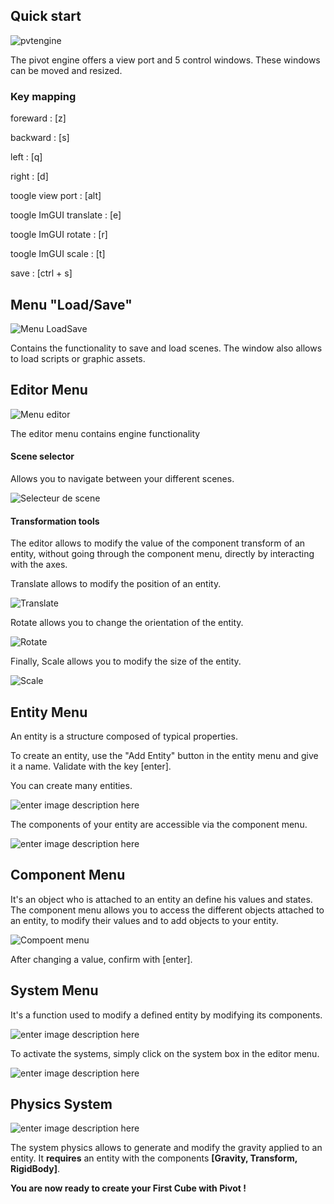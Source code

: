 ﻿## Quick start

![pvtengine](https://cdn.discordapp.com/attachments/734780616918302827/1042715236995694664/image.png)

The pivot engine offers a view port and 5 control windows. These windows can be moved and resized.


### Key mapping
foreward : [z]

backward : [s]

left : [q]

right : [d]

toogle view port : [alt]

toogle ImGUI translate : [e]

toogle ImGUI rotate : [r]

toogle ImGUI scale : [t]

save : [ctrl + s]

## Menu "Load/Save" 

![Menu LoadSave](https://cdn.discordapp.com/attachments/677099357173973014/995987255107792987/unknown.png)

Contains the functionality to save and load scenes. The window also allows to load scripts or graphic assets.

## Editor Menu

![Menu editor](https://cdn.discordapp.com/attachments/734780616918302827/1042715526650134548/image.png)

The editor menu contains engine functionality
#### Scene selector
Allows you to navigate between your different scenes.

![Selecteur de scene](https://cdn.discordapp.com/attachments/823213380084695081/1042723967456251904/image.png)

#### Transformation tools

The editor allows to modify the value of the component transform of an entity, without going through the component menu, directly by interacting with the axes. 

Translate allows to modify the position of an entity.

![Translate ](https://cdn.discordapp.com/attachments/823213380084695081/1042725336812630077/image.png)

Rotate allows you to change the orientation of the entity.

![Rotate](https://cdn.discordapp.com/attachments/823213380084695081/1042725385789509642/image.png)

Finally, Scale allows you to modify the size of the entity.

![Scale ](https://cdn.discordapp.com/attachments/823213380084695081/1042725481193160734/image.png)

## Entity Menu

An entity is a structure composed of typical properties.

To create an entity, use the "Add Entity" button in the entity menu and give it a name. Validate with the key [enter].

You can create many entities.

![enter image description here](https://cdn.discordapp.com/attachments/734780616918302827/1042715365681152050/image.png)

The components of your entity are accessible via the component menu.

![enter image description here](https://cdn.discordapp.com/attachments/823213380084695081/1042727279463256126/image.png)

##  Component Menu

It's an object who is attached to an entity an define his values and states.
The component menu allows you to access the different objects attached to an entity, to modify their values and to add objects to your entity.

![Compoent menu](https://cdn.discordapp.com/attachments/734780616918302827/1042715526650134548/image.png)

After changing a value, confirm with [enter].

## System Menu

It's a function used to modify a defined entity by modifying its components.

![enter image description here](https://cdn.discordapp.com/attachments/677099357173973014/995692501392433232/System-imgui.PNG)

To activate the systems, simply click on the system box in the editor menu.

![enter image description here](https://cdn.discordapp.com/attachments/677099357173973014/996008376968429608/unknown.png)

## Physics System

![enter image description here](https://cdn.discordapp.com/attachments/677099357173973014/995984389643178014/unknown.png)

The system physics allows to generate and modify the gravity applied to an entity.
It **requires** an entity with the components **[Gravity, Transform, RigidBody]**.

**You are now ready to create your First Cube with Pivot !**

